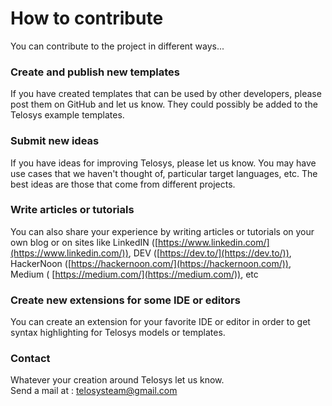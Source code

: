 # How to contribute

You can contribute to the project in different ways...

### Create and publish new templates

If you have created templates that can be used by other developers, please post them on GitHub and let us know. They could possibly be added to the Telosys example templates.

### Submit new ideas&#x20;

If you have ideas for improving Telosys, please let us know. You may have use cases that we haven't thought of, particular target languages, etc. The best ideas are those that come from different projects.

### Write articles or tutorials

You can also share your experience by writing articles or tutorials on your own blog or on sites like LinkedIN ([https://www.linkedin.com/](https://www.linkedin.com/)), DEV ([https://dev.to/](https://dev.to/)), HackerNoon ([https://hackernoon.com/](https://hackernoon.com/)), Medium ( [https://medium.com/](https://medium.com/)), etc

### Create new extensions for some IDE or editors

You can create an extension for your favorite IDE or editor in order to get syntax highlighting for Telosys models or templates.

### Contact

Whatever your creation around Telosys let us know.\
Send a mail at : telosysteam@gmail.com&#x20;



###



